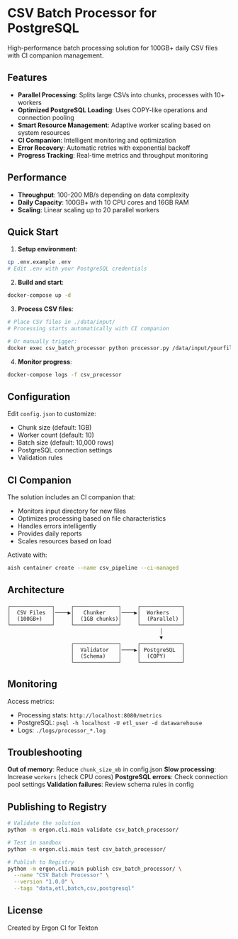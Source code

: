 # CSV Batch Processor for PostgreSQL

High-performance batch processing solution for 100GB+ daily CSV files with CI companion management.

## Features

- **Parallel Processing**: Splits large CSVs into chunks, processes with 10+ workers
- **Optimized PostgreSQL Loading**: Uses COPY-like operations and connection pooling
- **Smart Resource Management**: Adaptive worker scaling based on system resources
- **CI Companion**: Intelligent monitoring and optimization
- **Error Recovery**: Automatic retries with exponential backoff
- **Progress Tracking**: Real-time metrics and throughput monitoring

## Performance

- **Throughput**: 100-200 MB/s depending on data complexity
- **Daily Capacity**: 100GB+ with 10 CPU cores and 16GB RAM
- **Scaling**: Linear scaling up to 20 parallel workers

## Quick Start

1. **Setup environment**:
```bash
cp .env.example .env
# Edit .env with your PostgreSQL credentials
```

2. **Build and start**:
```bash
docker-compose up -d
```

3. **Process CSV files**:
```bash
# Place CSV files in ./data/input/
# Processing starts automatically with CI companion

# Or manually trigger:
docker exec csv_batch_processor python processor.py /data/input/yourfile.csv
```

4. **Monitor progress**:
```bash
docker-compose logs -f csv_processor
```

## Configuration

Edit `config.json` to customize:
- Chunk size (default: 1GB)
- Worker count (default: 10)
- Batch size (default: 10,000 rows)
- PostgreSQL connection settings
- Validation rules

## CI Companion

The solution includes an CI companion that:
- Monitors input directory for new files
- Optimizes processing based on file characteristics
- Handles errors intelligently
- Provides daily reports
- Scales resources based on load

Activate with:
```bash
aish container create --name csv_pipeline --ci-managed
```

## Architecture

```
┌─────────────┐     ┌──────────────┐     ┌─────────────┐
│  CSV Files  │────▶│   Chunker    │────▶│  Workers    │
│  (100GB+)   │     │  (1GB chunks)│     │  (Parallel) │
└─────────────┘     └──────────────┘     └─────────────┘
                                                │
                                                ▼
                    ┌──────────────┐     ┌─────────────┐
                    │  Validator   │────▶│ PostgreSQL  │
                    │  (Schema)    │     │  (COPY)     │
                    └──────────────┘     └─────────────┘
```

## Monitoring

Access metrics:
- Processing stats: `http://localhost:8080/metrics`
- PostgreSQL: `psql -h localhost -U etl_user -d datawarehouse`
- Logs: `./logs/processor_*.log`

## Troubleshooting

**Out of memory**: Reduce `chunk_size_mb` in config.json
**Slow processing**: Increase `workers` (check CPU cores)
**PostgreSQL errors**: Check connection pool settings
**Validation failures**: Review schema rules in config

## Publishing to Registry

```bash
# Validate the solution
python -m ergon.cli.main validate csv_batch_processor/

# Test in sandbox
python -m ergon.cli.main test csv_batch_processor/

# Publish to Registry
python -m ergon.cli.main publish csv_batch_processor/ \
  --name "CSV Batch Processor" \
  --version "1.0.0" \
  --tags "data,etl,batch,csv,postgresql"
```

## License

Created by Ergon CI for Tekton